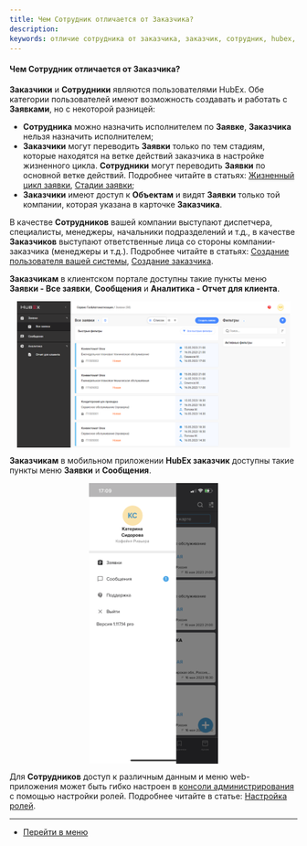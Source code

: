 ```yaml
---
title: Чем Сотрудник отличается от Заказчика?
description:
keywords: отличие сотрудника от заказчика, заказчик, сотрудник, hubex, хабекс, хубекс, хабикс
---
```


#### Чем Сотрудник отличается от Заказчика?
<html>
<meta charset="utf-8">
</html>

<body>

<p><strong>Заказчики</strong> и <strong>Сотрудники</strong> являются пользователями HubEx. Обе категории
    пользователей имеют возможность создавать и работать с <strong>Заявками</strong>, но с некоторой разницей:</p>
<uL>
    <li><strong>Сотрудника</strong> можно назначить исполнителем по <strong>Заявке</strong>, <strong>Заказчика</strong>
        нельзя назначить исполнителем;
    </li>
    <li><strong>Заказчики</strong> могут переводить <strong>Заявки</strong> только по тем стадиям, которые находятся на
        ветке действий заказчика в настройке жизненного цикла. <strong>Сотрудники</strong> могут переводить <strong>Заявки</strong> по основной ветке действий. Подробнее читайте в статьях: <a
                href="https://wiki.hubex.ru/docs/FAQ/RU/admin/TicketLifeCycle.html">Жизненный цикл заявки</a>, <a
                href="https://wiki.hubex.ru/docs/FAQ/RU/admin/StageType.html">Стадии заявки</a>;
    </li>
    <li><strong>Заказчики</strong> имеют доступ к <strong>Объектам</strong> и видят <strong>Заявки</strong> только той
        компании, которая указана в карточке <strong>Заказчика</strong>.
    </li>
</uL>

<p>В качестве <strong>Сотрудников</strong> вашей компании выступают диспетчера, специалисты, менеджеры, начальники подразделений и т.д., в качестве <strong>Заказчиков</strong> выступают ответственные лица со стороны компании-заказчика (менеджеры и т.д.). Подробнее читайте в статьях: <a href="https://wiki.hubex.ru/docs/FAQ/RU/user/CreatingUser.html">Создание пользователя вашей системы</a>, <a href="https://wiki.hubex.ru/docs/FAQ/RU/user/https://wiki.hubex.ru/docs/FAQ/RU/user/CreatingCustomer.html.html">Создание заказчика</a>.</p>


<p><strong>Заказчикам</strong> в клиентском портале доступны такие пункты меню <strong>Заявки - Все заявки</strong>,
    <strong>Сообщения</strong> и <strong>Аналитика - Отчет для клиента</strong>.</p>
<div>
    <img style="margin: 0 auto; display: block; max-width: 95%;"
         src="/attachments/images/FAQ/USER/EngineerVSCustomer/Web.jpg"/>
</div>
<p><strong>Заказчикам</strong> в мобильном приложении <strong>HubEx заказчик</strong> доступны такие пункты меню <strong>Заявки</strong> и
    <strong>Сообщения</strong>.</p>
<div>
    <img style="margin: 0 auto; display: block; max-width: 45%;"
         src="/attachments/images/FAQ/USER/EngineerVSCustomer/Mob.png"/>
</div>

<p>Для <strong>Сотрудников</strong> доступ к различным данным и меню web-приложения может быть гибко настроен в <a
        href="https://wiki.hubex.ru/docs/FAQ/RU/admin/HowToEnterTheAdmin.html">консоли администрирования</a> с помощью
    настройки ролей. Подробнее читайте в статье: <a href="https://wiki.hubex.ru/docs/FAQ/RU/admin/Roles.html">Настройка
        ролей</a>.</p>
</body>

____
- [Перейти в меню](http://wiki.hubex.ru)

